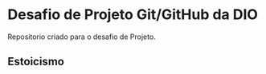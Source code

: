 # Desafio de Projeto Git/GitHub da DIO #
Repositorio criado para o desafio de Projeto.

## Estoicismo ##



